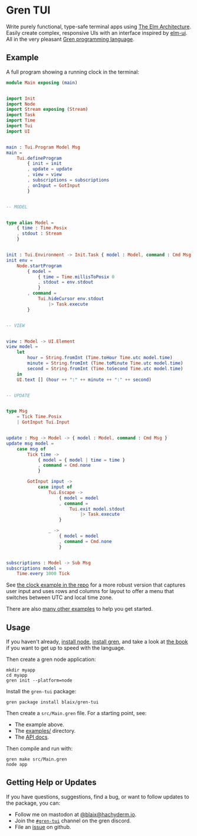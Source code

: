 # Gren TUI

Write purely functional, type-safe terminal apps using [The Elm Architecture](https://guide.elm-lang.org/architecture/).
Easily create complex, responsive UIs with an interface inspired by [elm-ui](https://package.elm-lang.org/packages/mdgriffith/elm-ui/latest/).
All in the very pleasant [Gren programming language](https://gren-lang.org/).

## Example

A full program showing a running clock in the terminal:

```elm
module Main exposing (main)


import Init
import Node
import Stream exposing (Stream)
import Task
import Time
import Tui
import UI


main : Tui.Program Model Msg
main =
    Tui.defineProgram
        { init = init
        , update = update
        , view = view
        , subscriptions = subscriptions
        , onInput = GotInput
        }


-- MODEL


type alias Model =
    { time : Time.Posix
    , stdout : Stream
    }


init : Tui.Environment -> Init.Task { model : Model, command : Cmd Msg }
init env =
    Node.startProgram
        { model = 
            { time = Time.millisToPosix 0
            , stdout = env.stdout
            }
        , command =
            Tui.hideCursor env.stdout
                |> Task.execute
        }


-- VIEW


view : Model -> UI.Element
view model =
    let
        hour = String.fromInt (Time.toHour Time.utc model.time)
        minute = String.fromInt (Time.toMinute Time.utc model.time)
        second = String.fromInt (Time.toSecond Time.utc model.time)
    in
    UI.text [] (hour ++ ":" ++ minute ++ ":" ++ second)


-- UPDATE


type Msg
    = Tick Time.Posix
    | GotInput Tui.Input


update : Msg -> Model -> { model : Model, command : Cmd Msg }
update msg model =
    case msg of
        Tick time ->
            { model = { model | time = time }
            , command = Cmd.none
            }

        GotInput input ->
            case input of
                Tui.Escape ->
                    { model = model
                    , command = 
                        Tui.exit model.stdout
                            |> Task.execute
                    }

                _ ->
                    { model = model
                    , command = Cmd.none
                    }


subscriptions : Model -> Sub Msg
subscriptions model =
    Time.every 1000 Tick
```

See [the clock example in the repo](https://github.com/blaix/gren-tui/blob/main/examples/v3/clock/src/Main.gren)
for a more robust version that captures user input and uses rows and columns for layout
to offer a menu that switches between UTC and local time zone.

There are also [many other examples](https://github.com/blaix/gren-tui/blob/main/examples/v3) to help you get started.

## Usage

If you haven't already, [install node](https://nodejs.org/en), [install gren](https://gren-lang.org/install),
and take a look at [the book](https://gren-lang.org/book/) if you want to get up to speed with the language.

Then create a gren node application:

```
mkdir myapp
cd myapp
gren init --platform=node
```

Install the `gren-tui` package:

```
gren package install blaix/gren-tui
```

Then create a `src/Main.gren` file. For a starting point, see:

* The example above.
* The [examples/](https://github.com/blaix/gren-tui/tree/main/examples) directory.
* The [API docs](https://packages.gren-lang.org/package/blaix/gren-tui).

Then compile and run with:

```
gren make src/Main.gren
node app
```

## Getting Help or Updates

If you have questions, suggestions, find a bug, or want to follow updates to the package, you can:

* Follow me on mastodon at [@blaix@hachyderm.io](https://hachyderm.io/@blaix).
* Join the [`#gren-tui`](https://discord.gg/etMAVy2YKf) channel on the gren discord.
* File an [issue](https://github.com/blaix/gren-tui/issues) on github.

